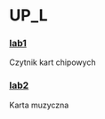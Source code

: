 # UP_L


### [lab1](https://github.com/matCh00/UP_L/tree/main/ChipCardReader)   
Czytnik kart chipowych


### [lab2](https://github.com/matCh00/UP_L/tree/main/SoundCard)   
Karta muzyczna
